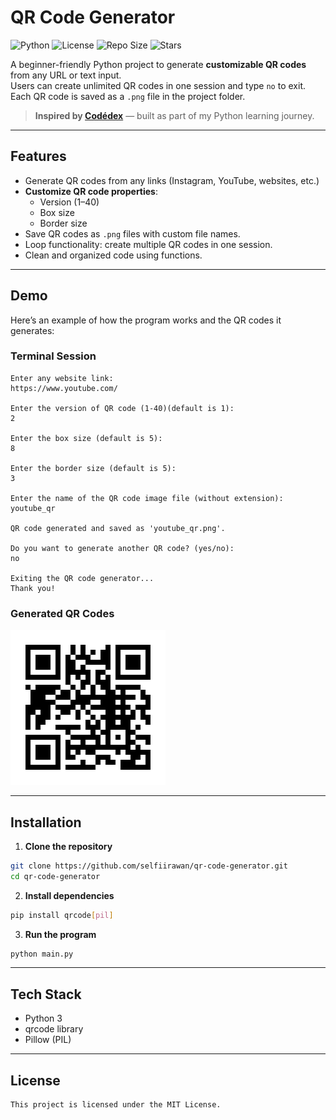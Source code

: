 # QR Code Generator

![Python](https://img.shields.io/badge/Python-3.x-blue?logo=python)
![License](https://img.shields.io/badge/License-MIT-green)
![Repo Size](https://img.shields.io/github/repo-size/selfiirawan/qr-code-generator)
![Stars](https://img.shields.io/github/stars/selfiirawan/qr-code-generator?style=social)

A beginner-friendly Python project to generate **customizable QR codes** from any URL or text input.  
Users can create unlimited QR codes in one session and type `no` to exit.  
Each QR code is saved as a `.png` file in the project folder.

> **Inspired by [Codédex](https://www.codedex.io)** — built as part of my Python learning journey.

---

## Features

- Generate QR codes from any links (Instagram, YouTube, websites, etc.)
- **Customize QR code properties**:
  - Version (1–40)
  - Box size
  - Border size
- Save QR codes as `.png` files with custom file names.
- Loop functionality: create multiple QR codes in one session.
- Clean and organized code using functions.

---

## Demo

Here’s an example of how the program works and the QR codes it generates:

### Terminal Session

```text
Enter any website link:
https://www.youtube.com/

Enter the version of QR code (1-40)(default is 1):
2

Enter the box size (default is 5):
8

Enter the border size (default is 5):
3

Enter the name of the QR code image file (without extension):
youtube_qr

QR code generated and saved as 'youtube_qr.png'.

Do you want to generate another QR code? (yes/no):
no

Exiting the QR code generator...
Thank you!
```

### Generated QR Codes

![Example Generated QR Code](youtube_qr.png)

---

## Installation

1. **Clone the repository**
```bash
git clone https://github.com/selfiirawan/qr-code-generator.git
cd qr-code-generator
```
2. **Install dependencies**
```bash
pip install qrcode[pil]
```
3. **Run the program**
```bash
python main.py
```
---
## Tech Stack
- Python 3
- qrcode library
- Pillow (PIL)
  
---

## License
```text
This project is licensed under the MIT License.
